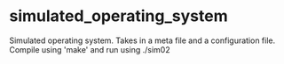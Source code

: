 # simulated_operating_system

Simulated operating system. Takes in a meta file and a configuration file. Compile using 'make' and run using ./sim02